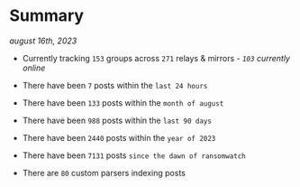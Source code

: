 
# Summary
_august 16th, 2023_

- Currently tracking `153` groups across `271` relays & mirrors - _`103` currently online_

- There have been `7` posts within the `last 24 hours`

- There have been `133` posts within the `month of august`

- There have been `988` posts within the `last 90 days`

- There have been `2440` posts within the `year of 2023`

- There have been `7131` posts `since the dawn of ransomwatch`

- There are `80` custom parsers indexing posts

